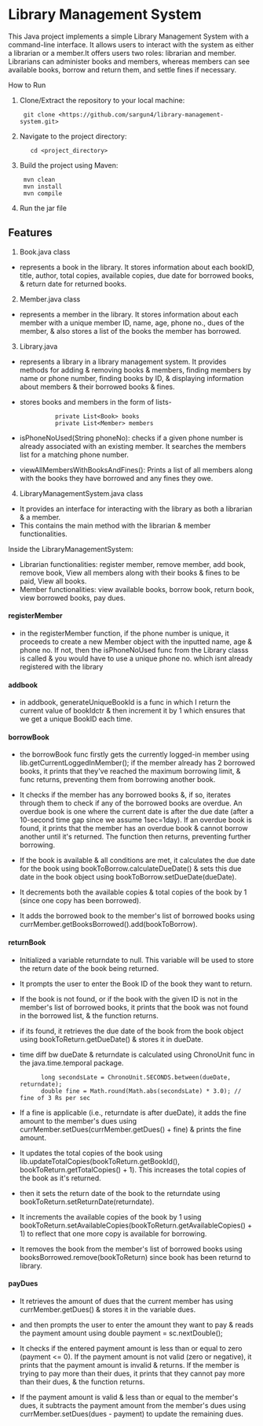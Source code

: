 #  Library Management System
This Java project implements a simple Library Management System with a command-line interface. It allows users to interact with the system as either a librarian or a member.It offers users two roles: librarian and member. Librarians can administer books and members, whereas members can see available books, borrow and return them, and settle fines if necessary.

How to Run
1. Clone/Extract the repository to your local machine:

        git clone <https://github.com/sargun4/library-management-system.git>
2. Navigate to the project directory:

          cd <project_directory>

5. Build the project using Maven:

        mvn clean
        mvn install
        mvn compile

4. Run the jar file

## Features

1. Book.java class
- represents a book in the library. It stores information about each bookID, title, author, total copies, available copies, due date for borrowed books, & return date for returned books. 

2. Member.java class
- represents a member in the library. It stores information about each member with a unique member ID, name, age, phone no., dues of the member, & also stores a list of the books the member has borrowed.

3. Library.java
- represents a library in a library management system. It provides methods for adding & removing books & members, finding members by name or phone number, finding books by ID, & displaying information about members & their borrowed books & fines.
- stores books and members in the form of lists-

                private List<Book> books
                private List<Member> members

- isPhoneNoUsed(String phoneNo): checks if a given phone number is already associated with an existing member. It searches the members list for a matching phone number. 
- viewAllMembersWithBooksAndFines(): Prints a list of all members along with the books they have borrowed and any fines they owe. 

4. LibraryManagementSystem.java class
- It provides an interface for interacting with the library as both a librarian & a member.
- This contains the main method with the librarian & member functionalities.

Inside the LibraryManagementSystem: 
- Librarian functionalities: register member, remove member, add book, remove book, View all members along with their books & fines to be paid, View all books.
- Member functionalities: view available books, borrow book, return book, view borrowed books, pay dues.

#### registerMember
- in the registerMember function, if the phone number is unique, it proceeds to create a new Member object with the inputted name, age & phone no. If not, then the isPhoneNoUsed func from the Library classs is called & you would have to use a unique phone no. which isnt already registered with the library

#### addbook
- in addbook, generateUniqueBookId is a func in which I return the current value of bookIdctr & then increment it by 1 which ensures that we get a unique BookID each time.


#### borrowBook
- the borrowBook func firstly gets the currently logged-in member using lib.getCurrentLoggedInMember();
if the member already has 2 borrowed books, it prints that they've reached the maximum borrowing limit, & func returns, preventing them from borrowing another book.

- It checks if the member has any borrowed books &, if so, iterates through them to check if any of the borrowed books are overdue. An overdue book is one where the current date is after the due date (after a 10-second time gap since we assume 1sec=1day). If an overdue book is found, it prints that the member has an overdue book & cannot borrow another until it's returned. The function then returns, preventing further borrowing.

- If the book is available & all conditions are met, it calculates the due date for the book using bookToBorrow.calculateDueDate() & sets this due date in the book object using bookToBorrow.setDueDate(dueDate).

- It decrements both the available copies & total copies of the book by 1 (since one copy has been borrowed).

- It adds the borrowed book to the member's list of borrowed books using currMember.getBooksBorrowed().add(bookToBorrow).


#### returnBook

- Initialized a variable returndate to null. This variable will be used to store the return date of the book being returned.

- It prompts the user to enter the Book ID of the book they want to return.

- If the book is not found, or if the book with the given ID is not in the member's list of borrowed books, it prints that the book was not found in the borrowed list, & the function returns.

- if its found, it retrieves the due date of the book from the book object using bookToReturn.getDueDate() & stores it in dueDate.

- time diff bw dueDate & returndate is calculated using ChronoUnit func in the java.time.temporal package.

            long secondsLate = ChronoUnit.SECONDS.between(dueDate, returndate);
            double fine = Math.round(Math.abs(secondsLate) * 3.0); // fine of 3 Rs per sec


- If a fine is applicable (i.e., returndate is after dueDate), it adds the fine amount to the member's dues using currMember.setDues(currMember.getDues() + fine) & prints the fine amount.

- It updates the total copies of the book using lib.updateTotalCopies(bookToReturn.getBookId(), bookToReturn.getTotalCopies() + 1). This increases the total copies of the book as it's returned.

- then it sets the return date of the book to the returndate using bookToReturn.setReturnDate(returndate).

- It increments the available copies of the book by 1 using bookToReturn.setAvailableCopies(bookToReturn.getAvailableCopies() + 1) to reflect that one more copy is available for borrowing.

- It removes the book from the member's list of borrowed books using booksBorrowed.remove(bookToReturn) since book has been returnd to library.


#### payDues 

- It retrieves the amount of dues that the current member has using currMember.getDues() & stores it in the variable dues.

- and then prompts the user to enter the amount they want to pay & reads the payment amount using double payment = sc.nextDouble();

- It checks if the entered payment amount is less than or equal to zero (payment <= 0). If the payment amount is not valid (zero or negative), it prints that the payment amount is invalid & returns. If the member is trying to pay more than their dues, it prints that they cannot pay more than their dues, & the function returns.

- If the payment amount is valid & less than or equal to the member's dues, it subtracts the payment amount from the member's dues using currMember.setDues(dues - payment) to update the remaining dues.
